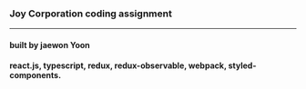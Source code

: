 ### Joy Corporation coding assignment
---------------
 
#### built by jaewon Yoon 
#### react.js, typescript, redux, redux-observable, webpack, styled-components.
